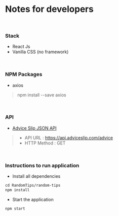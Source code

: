 # Notes for developers

<br>

### Stack
* React Js
* Vanilla CSS (no framework)

<br>

### NPM Packages 
* axios
> npm install --save axios

<br>

### API 
* [Advice Slip JSON API](https://api.adviceslip.com/)
> * API URL : https://api.adviceslip.com/advice
> * HTTP Method : GET

<br> 

### Instructions to run application

* Install all dependencies 

```html
cd RandomTips/random-tips
npm install
```

* Start the application

```html
npm start
```
